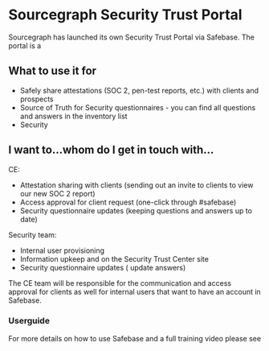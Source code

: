 # Sourcegraph Security Trust Portal

Sourcegraph has launched its own Security Trust Portal via Safebase. The portal is a

## What to use it for

- Safely share attestations (SOC 2, pen-test reports, etc.) with clients and prospects
- Source of Truth for Security questionnaires - you can find all questions and answers in the inventory list
- Security

## I want to…whom do I get in touch with…

CE:

- Attestation sharing with clients (sending out an invite to clients to view our new SOC 2 report)
- Access approval for client request (one-click through #safebase)
- Security questionnaire updates (keeping questions and answers up to date)

Security team:

- Internal user provisioning
- Information upkeep and on the Security Trust Center site
- Security questionnaire updates ( update answers)

The CE team will be responsible for the communication and access approval for clients as well for internal users that want to have an account in Safebase.

### Userguide

For more details on how to use Safebase and a full training video please see

